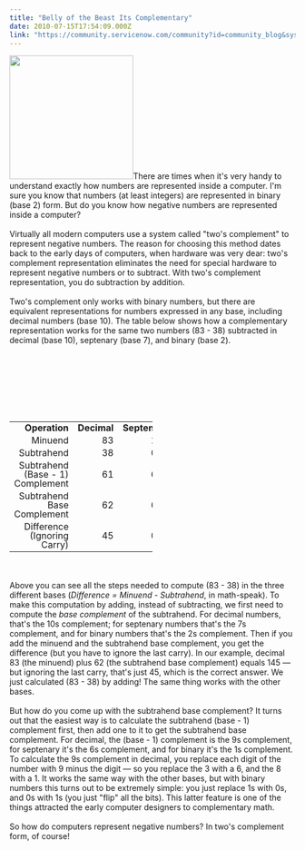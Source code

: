 ```yaml
---
title: "Belly of the Beast Its Complementary"
date: 2010-07-15T17:54:09.000Z
link: "https://community.servicenow.com/community?id=community_blog&sys_id=e3fde62ddbd0dbc01dcaf3231f96191d"
---
```

<p><img  alt="" class="jive-image" src="a5ee9542db1c130468c1fb651f961921.iix" style="width: auto; height: 218px;" />There are times when it's very handy to understand exactly how numbers are represented inside a computer. I'm sure you know that numbers (at least integers) are represented in binary (base 2) form. But do you know how negative numbers are represented inside a computer?<br /><!--break--><br />Virtually all modern computers use a system called "two's complement" to represent negative numbers. The reason for choosing this method dates back to the early days of computers, when hardware was very dear: two's complement representation eliminates the need for special hardware to represent negative numbers or to subtract. With two's complement representation, you do subtraction by addition.<br /><br />Two's complement only works with binary numbers, but there are equivalent representations for numbers expressed in any base, including decimal numbers (base 10). The table below shows how a complementary representation works for the same two numbers (83 - 38) subtracted in decimal (base 10), septenary (base 7), and binary (base 2). <br /><br /><br /><br /><br /><br /><br /><br /><table style="width:50%;line-height:1;text-align:right;"><tr><td><b>Operation</b></td><td><b>Decimal</b></td><td><b>Septenary</b></td><td><b>Binary</b></td></tr><tr><td>Minuend</td><td>83</td><td>146</td><td>01010011</td></tr><tr><td>Subtrahend</td><td>38</td><td>053</td><td>00100110</td></tr><tr><td>Subtrahend (Base - 1) Complement</td><td>61</td><td>613</td><td>11011001</td></tr><tr><td>Subtrahend Base Complement</td><td>62</td><td>614</td><td>11011010</td></tr><tr><td>Difference (Ignoring Carry)</td><td>45</td><td>063</td><td>00101101</td></tr></table><br /><br />Above you can see all the steps needed to compute (83 - 38) in the three different bases (<i>Difference = Minuend - Subtrahend</i>, in math-speak). To make this computation by adding, instead of subtracting, we first need to compute the <i>base complement</i> of the subtrahend. For decimal numbers, that's the 10s complement; for septenary numbers that's the 7s complement, and for binary numbers that's the 2s complement. Then if you add the minuend and the subtrahend base complement, you get the difference (but you have to ignore the last carry). In our example, decimal 83 (the minuend) plus 62 (the subtrahend base complement) equals 145 — but ignoring the last carry, that's just 45, which is the correct answer. We just calculated (83 - 38) by adding! The same thing works with the other bases.<br /><br />But how do you come up with the subtrahend base complement? It turns out that the easiest way is to calculate the subtrahend (base - 1) complement first, then add one to it to get the subtrahend base complement. For decimal, the (base - 1) complement is the 9s complement, for septenary it's the 6s complement, and for binary it's the 1s complement. To calculate the 9s complement in decimal, you replace each digit of the number with 9 minus the digit — so you replace the 3 with a 6, and the 8 with a 1. It works the same way with the other bases, but with binary numbers this turns out to be extremely simple: you just replace 1s with 0s, and 0s with 1s (you just "flip" all the bits). This latter feature is one of the things attracted the early computer designers to complementary math.<br /><br />So how do computers represent negative numbers? In two's complement form, of course!</p>